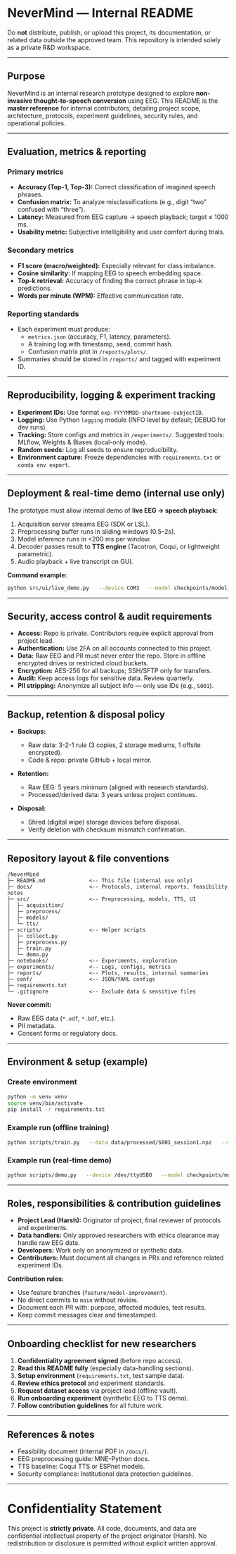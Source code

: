 # NeverMind — Internal README  
Do **not** distribute, publish, or upload this project, its documentation, or related data outside the approved team. This repository is intended solely as a private R&D workspace.  

---

## Purpose  
NeverMind is an internal research prototype designed to explore **non-invasive thought-to-speech conversion** using EEG. This README is the **master reference** for internal contributors, detailing project scope, architecture, protocols, experiment guidelines, security rules, and operational policies.  

---

## Evaluation, metrics & reporting

### Primary metrics  
- **Accuracy (Top-1, Top-3):** Correct classification of imagined speech phrases.  
- **Confusion matrix:** To analyze misclassifications (e.g., digit “two” confused with “three”).  
- **Latency:** Measured from EEG capture → speech playback; target ≤ 1000 ms.  
- **Usability metric:** Subjective intelligibility and user comfort during trials.  

### Secondary metrics  
- **F1 score (macro/weighted):** Especially relevant for class imbalance.  
- **Cosine similarity:** If mapping EEG to speech embedding space.  
- **Top-k retrieval:** Accuracy of finding the correct phrase in top-k predictions.  
- **Words per minute (WPM):** Effective communication rate.  

### Reporting standards  
- Each experiment must produce:  
  - `metrics.json` (accuracy, F1, latency, parameters).  
  - A training log with timestamp, seed, commit hash.  
  - Confusion matrix plot in `/reports/plots/`.  
- Summaries should be stored in `/reports/` and tagged with experiment ID.  

---

## Reproducibility, logging & experiment tracking

- **Experiment IDs:** Use format `exp-YYYYMMDD-shortname-subjectID`.  
- **Logging:** Use Python `logging` module (INFO level by default; DEBUG for dev runs).  
- **Tracking:** Store configs and metrics in `/experiments/`. Suggested tools: MLflow, Weights & Biases (local-only mode).  
- **Random seeds:** Log all seeds to ensure reproducibility.  
- **Environment capture:** Freeze dependencies with `requirements.txt` or `conda env export`.  

---

## Deployment & real-time demo (internal use only)

The prototype must allow internal demo of **live EEG → speech playback**:  
1. Acquisition server streams EEG (SDK or LSL).  
2. Preprocessing buffer runs in sliding windows (0.5–2s).  
3. Model inference runs in <200 ms per window.  
4. Decoder passes result to **TTS engine** (Tacotron, Coqui, or lightweight parametric).  
5. Audio playback + live transcript on GUI.  

**Command example:**  
```bash
python src/ui/live_demo.py   --device COM3   --model checkpoints/model_v1.pth   --config conf/demo_config.json   --output_speaker True
```

---

## Security, access control & audit requirements

- **Access:** Repo is private. Contributors require explicit approval from project lead.  
- **Authentication:** Use 2FA on all accounts connected to this project.  
- **Data:** Raw EEG and PII must never enter the repo. Store in offline encrypted drives or restricted cloud buckets.  
- **Encryption:** AES-256 for all backups; SSH/SFTP only for transfers.  
- **Audit:** Keep access logs for sensitive data. Review quarterly.  
- **PII stripping:** Anonymize all subject info — only use IDs (e.g., `S001`).  

---

## Backup, retention & disposal policy

- **Backups:**  
  - Raw data: 3-2-1 rule (3 copies, 2 storage mediums, 1 offsite encrypted).  
  - Code & repo: private GitHub + local mirror.  

- **Retention:**  
  - Raw EEG: 5 years minimum (aligned with research standards).  
  - Processed/derived data: 3 years unless project continues.  

- **Disposal:**  
  - Shred (digital wipe) storage devices before disposal.  
  - Verify deletion with checksum mismatch confirmation.  

---

## Repository layout & file conventions

```
/NeverMind
├─ README.md              <-- This file (internal use only)
├─ docs/                  <-- Protocols, internal reports, feasibility notes
├─ src/                   <-- Preprocessing, models, TTS, UI
│  ├─ acquisition/
│  ├─ preprocess/
│  ├─ models/
│  └─ tts/
├─ scripts/               <-- Helper scripts
│  ├─ collect.py
│  ├─ preprocess.py
│  ├─ train.py
│  └─ demo.py
├─ notebooks/             <-- Experiments, exploration
├─ experiments/           <-- Logs, configs, metrics
├─ reports/               <-- Plots, results, internal summaries
├─ conf/                  <-- JSON/YAML configs
├─ requirements.txt
└─ .gitignore             <-- Exclude data & sensitive files
```

**Never commit:**  
- Raw EEG data (`*.edf`, `*.bdf`, etc.).  
- PII metadata.  
- Consent forms or regulatory docs.  

---

## Environment & setup (example)

### Create environment
```bash
python -m venv venv
source venv/bin/activate
pip install -r requirements.txt
```

### Example run (offline training)
```bash
python scripts/train.py   --data data/processed/S001_session1.npz   --model cnn_spectrogram   --epochs 50   --out checkpoints/model_cnn_v1.pth
```

### Example run (real-time demo)
```bash
python scripts/demo.py   --device /dev/ttyUSB0   --model checkpoints/model_cnn_v1.pth   --tts_engine coqui
```

---

## Roles, responsibilities & contribution guidelines

- **Project Lead (Harsh):** Originator of project, final reviewer of protocols and experiments.  
- **Data handlers:** Only approved researchers with ethics clearance may handle raw EEG data.  
- **Developers:** Work only on anonymized or synthetic data.  
- **Contributors:** Must document all changes in PRs and reference related experiment IDs.  

**Contribution rules:**  
- Use feature branches (`feature/model-improvement`).  
- No direct commits to `main` without review.  
- Document each PR with: purpose, affected modules, test results.  
- Keep commit messages clear and timestamped.  

---

## Onboarding checklist for new researchers

1. **Confidentiality agreement signed** (before repo access).  
2. **Read this README fully** (especially data-handling sections).  
3. **Setup environment** (`requirements.txt`, test sample data).  
4. **Review ethics protocol** and experiment standards.  
5. **Request dataset access** via project lead (offline vault).  
6. **Run onboarding experiment** (synthetic EEG to TTS demo).  
7. **Follow contribution guidelines** for all future work.  

---

## References & notes
- Feasibility document (internal PDF in `/docs/`).  
- EEG preprocessing guide: MNE-Python docs.  
- TTS baseline: Coqui TTS or ESPnet models.  
- Security compliance: Institutional data protection guidelines.  

---

# Confidentiality Statement  
This project is **strictly private**. All code, documents, and data are confidential intellectual property of the project originator (Harsh). No redistribution or disclosure is permitted without explicit written approval.  
